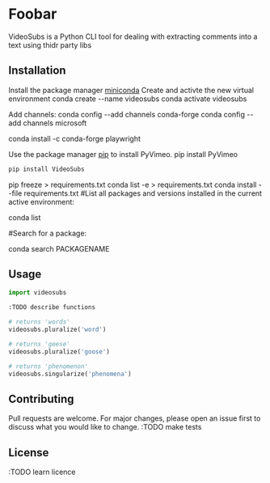 # Foobar

VideoSubs is a Python CLI tool for dealing with extracting comments into a text
using thidr party libs

## Installation


Install the package manager [miniconda](https://docs.anaconda.com/free/miniconda/)
Create and activte the new virtual environment
    conda create --name videosubs
    conda activate videosubs 

Add channels:
    conda config --add channels conda-forge
    conda config --add channels microsoft

conda install -c conda-forge playwright

Use the package manager [pip](https://pip.pypa.io/en/stable/) to install PyVimeo.
    pip install PyVimeo

```bash
pip install VideoSubs
```
pip freeze > requirements.txt
conda list -e > requirements.txt
conda install --file requirements.txt
#List all packages and versions installed in the current active environment:

conda list

#Search for a package:

conda search PACKAGENAME
## Usage

```python
import videosubs

:TODO describe functions 

# returns 'words'
videosubs.pluralize('word')

# returns 'geese'
videosubs.pluralize('goose')

# returns 'phenomenon'
videosubs.singularize('phenomena')
```

## Contributing

Pull requests are welcome. For major changes, please open an issue first
to discuss what you would like to change.
:TODO make tests

## License
:TODO learn licence